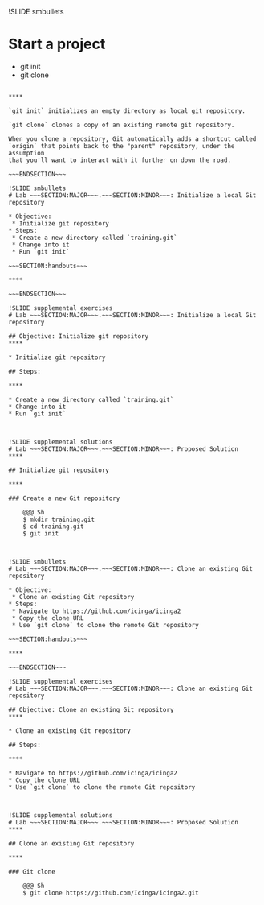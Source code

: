 !SLIDE smbullets
# Start a project

* git init
* git clone

~~~SECTION:handouts~~~

****

`git init` initializes an empty directory as local git repository.

`git clone` clones a copy of an existing remote git repository. 

When you clone a repository, Git automatically adds a shortcut called
`origin` that points back to the "parent" repository, under the assumption
that you'll want to interact with it further on down the road.

~~~ENDSECTION~~~

!SLIDE smbullets
# Lab ~~~SECTION:MAJOR~~~.~~~SECTION:MINOR~~~: Initialize a local Git repository

* Objective:
 * Initialize git repository
* Steps:
 * Create a new directory called `training.git`
 * Change into it
 * Run `git init`

~~~SECTION:handouts~~~

****

~~~ENDSECTION~~~

!SLIDE supplemental exercises
# Lab ~~~SECTION:MAJOR~~~.~~~SECTION:MINOR~~~: Initialize a local Git repository

## Objective: Initialize git repository
****

* Initialize git repository

## Steps:

****

* Create a new directory called `training.git`
* Change into it
* Run `git init`



!SLIDE supplemental solutions
# Lab ~~~SECTION:MAJOR~~~.~~~SECTION:MINOR~~~: Proposed Solution
****

## Initialize git repository

****

### Create a new Git repository

    @@@ Sh
    $ mkdir training.git
    $ cd training.git
    $ git init



!SLIDE smbullets
# Lab ~~~SECTION:MAJOR~~~.~~~SECTION:MINOR~~~: Clone an existing Git repository

* Objective:
 * Clone an existing Git repository
* Steps:
 * Navigate to https://github.com/icinga/icinga2
 * Copy the clone URL
 * Use `git clone` to clone the remote Git repository

~~~SECTION:handouts~~~

****

~~~ENDSECTION~~~

!SLIDE supplemental exercises
# Lab ~~~SECTION:MAJOR~~~.~~~SECTION:MINOR~~~: Clone an existing Git repository

## Objective: Clone an existing Git repository
****

* Clone an existing Git repository

## Steps:

****

* Navigate to https://github.com/icinga/icinga2
* Copy the clone URL
* Use `git clone` to clone the remote Git repository



!SLIDE supplemental solutions
# Lab ~~~SECTION:MAJOR~~~.~~~SECTION:MINOR~~~: Proposed Solution
****

## Clone an existing Git repository

****

### Git clone

    @@@ Sh
    $ git clone https://github.com/Icinga/icinga2.git

